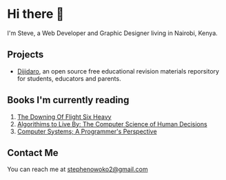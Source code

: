 # Hi there 👋
I'm Steve, a Web Developer and Graphic Designer living in Nairobi, Kenya.

## Projects
 - [Dijidaro](https://dijidaro-app-5b17b822a5f3.herokuapp.com/), an open source free educational revision materials reporsitory for students, educators and parents.

## Books I'm currently reading
1. [The Downing Of Flight Six Heavy](https://www.amazon.com/Downing-Flight-Six-Perry-Lafferty/dp/1556112130/ref=tmm_hrd_swatch_0?_encoding=UTF8&qid=&sr=)
2. [Algorithims to Live By: The Computer Science of Human Decisions](https://www.amazon.com/Algorithms-Live-Computer-Science-Decisions/dp/1627790365#:~:text=In%20a%20dazzlingly%20interdisciplinary%20work,best%20to%20connect%20with%20others.)
3. [Computer Systems; A Programmer's Perspective](https://www.amazon.com/Computer-Systems-Programmers-Perspective-3rd/dp/013409266X)

## Contact Me
You can reach me at [stephenowoko2@gmail.com](mailto=stephenowoko2@gmail.com)


<!--
**owokosteve/owokosteve** is a ✨ _special_ ✨ repository because its `README.md` (this file) appears on your GitHub profile.

Here are some ideas to get you started:

- 🔭 I’m currently working on ...
- 🌱 I’m currently learning ...
- 👯 I’m looking to collaborate on ...
- 🤔 I’m looking for help with ...
- 💬 Ask me about ...
- 📫 How to reach me: ...
- 😄 Pronouns: ...
- ⚡ Fun fact: ...
-->
